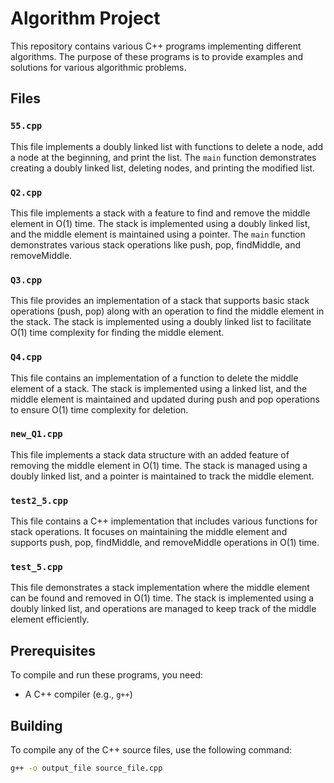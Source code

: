 # Algorithm Project

This repository contains various C++ programs implementing different algorithms. The purpose of these programs is to provide examples and solutions for various algorithmic problems.

## Files

### `55.cpp`

This file implements a doubly linked list with functions to delete a node, add a node at the beginning, and print the list. The `main` function demonstrates creating a doubly linked list, deleting nodes, and printing the modified list.

### `Q2.cpp`

This file implements a stack with a feature to find and remove the middle element in O(1) time. The stack is implemented using a doubly linked list, and the middle element is maintained using a pointer. The `main` function demonstrates various stack operations like push, pop, findMiddle, and removeMiddle.

### `Q3.cpp`

This file provides an implementation of a stack that supports basic stack operations (push, pop) along with an operation to find the middle element in the stack. The stack is implemented using a doubly linked list to facilitate O(1) time complexity for finding the middle element.

### `Q4.cpp`

This file contains an implementation of a function to delete the middle element of a stack. The stack is implemented using a linked list, and the middle element is maintained and updated during push and pop operations to ensure O(1) time complexity for deletion.

### `new_Q1.cpp`

This file implements a stack data structure with an added feature of removing the middle element in O(1) time. The stack is managed using a doubly linked list, and a pointer is maintained to track the middle element.

### `test2_5.cpp`

This file contains a C++ implementation that includes various functions for stack operations. It focuses on maintaining the middle element and supports push, pop, findMiddle, and removeMiddle operations in O(1) time.

### `test_5.cpp`

This file demonstrates a stack implementation where the middle element can be found and removed in O(1) time. The stack is implemented using a doubly linked list, and operations are managed to keep track of the middle element efficiently.

## Prerequisites

To compile and run these programs, you need:

- A C++ compiler (e.g., `g++`)

## Building

To compile any of the C++ source files, use the following command:

```sh
g++ -o output_file source_file.cpp
